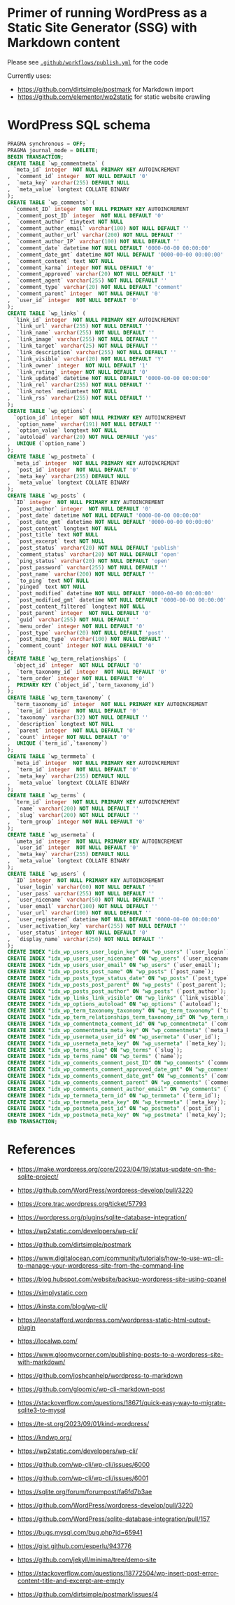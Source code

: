 # Primer of running WordPress as a Static Site Generator (SSG) with Markdown content
Please see [`.github/workflows/publish.yml`](.github/workflows/publish.yml) for the code

Currently uses:
- https://github.com/dirtsimple/postmark for Markdown import
- https://github.com/elementor/wp2static for static website crawling

# WordPress SQL schema
```sql
PRAGMA synchronous = OFF;
PRAGMA journal_mode = DELETE;
BEGIN TRANSACTION;
CREATE TABLE `wp_commentmeta` (
  `meta_id` integer  NOT NULL PRIMARY KEY AUTOINCREMENT
,  `comment_id` integer  NOT NULL DEFAULT '0'
,  `meta_key` varchar(255) DEFAULT NULL
,  `meta_value` longtext COLLATE BINARY
);
CREATE TABLE `wp_comments` (
  `comment_ID` integer  NOT NULL PRIMARY KEY AUTOINCREMENT
,  `comment_post_ID` integer  NOT NULL DEFAULT '0'
,  `comment_author` tinytext NOT NULL
,  `comment_author_email` varchar(100) NOT NULL DEFAULT ''
,  `comment_author_url` varchar(200) NOT NULL DEFAULT ''
,  `comment_author_IP` varchar(100) NOT NULL DEFAULT ''
,  `comment_date` datetime NOT NULL DEFAULT '0000-00-00 00:00:00'
,  `comment_date_gmt` datetime NOT NULL DEFAULT '0000-00-00 00:00:00'
,  `comment_content` text NOT NULL
,  `comment_karma` integer NOT NULL DEFAULT '0'
,  `comment_approved` varchar(20) NOT NULL DEFAULT '1'
,  `comment_agent` varchar(255) NOT NULL DEFAULT ''
,  `comment_type` varchar(20) NOT NULL DEFAULT 'comment'
,  `comment_parent` integer  NOT NULL DEFAULT '0'
,  `user_id` integer  NOT NULL DEFAULT '0'
);
CREATE TABLE `wp_links` (
  `link_id` integer  NOT NULL PRIMARY KEY AUTOINCREMENT
,  `link_url` varchar(255) NOT NULL DEFAULT ''
,  `link_name` varchar(255) NOT NULL DEFAULT ''
,  `link_image` varchar(255) NOT NULL DEFAULT ''
,  `link_target` varchar(25) NOT NULL DEFAULT ''
,  `link_description` varchar(255) NOT NULL DEFAULT ''
,  `link_visible` varchar(20) NOT NULL DEFAULT 'Y'
,  `link_owner` integer  NOT NULL DEFAULT '1'
,  `link_rating` integer NOT NULL DEFAULT '0'
,  `link_updated` datetime NOT NULL DEFAULT '0000-00-00 00:00:00'
,  `link_rel` varchar(255) NOT NULL DEFAULT ''
,  `link_notes` mediumtext NOT NULL
,  `link_rss` varchar(255) NOT NULL DEFAULT ''
);
CREATE TABLE `wp_options` (
  `option_id` integer  NOT NULL PRIMARY KEY AUTOINCREMENT
,  `option_name` varchar(191) NOT NULL DEFAULT ''
,  `option_value` longtext NOT NULL
,  `autoload` varchar(20) NOT NULL DEFAULT 'yes'
,  UNIQUE (`option_name`)
);
CREATE TABLE `wp_postmeta` (
  `meta_id` integer  NOT NULL PRIMARY KEY AUTOINCREMENT
,  `post_id` integer  NOT NULL DEFAULT '0'
,  `meta_key` varchar(255) DEFAULT NULL
,  `meta_value` longtext COLLATE BINARY
);
CREATE TABLE `wp_posts` (
  `ID` integer  NOT NULL PRIMARY KEY AUTOINCREMENT
,  `post_author` integer  NOT NULL DEFAULT '0'
,  `post_date` datetime NOT NULL DEFAULT '0000-00-00 00:00:00'
,  `post_date_gmt` datetime NOT NULL DEFAULT '0000-00-00 00:00:00'
,  `post_content` longtext NOT NULL
,  `post_title` text NOT NULL
,  `post_excerpt` text NOT NULL
,  `post_status` varchar(20) NOT NULL DEFAULT 'publish'
,  `comment_status` varchar(20) NOT NULL DEFAULT 'open'
,  `ping_status` varchar(20) NOT NULL DEFAULT 'open'
,  `post_password` varchar(255) NOT NULL DEFAULT ''
,  `post_name` varchar(200) NOT NULL DEFAULT ''
,  `to_ping` text NOT NULL
,  `pinged` text NOT NULL
,  `post_modified` datetime NOT NULL DEFAULT '0000-00-00 00:00:00'
,  `post_modified_gmt` datetime NOT NULL DEFAULT '0000-00-00 00:00:00'
,  `post_content_filtered` longtext NOT NULL
,  `post_parent` integer  NOT NULL DEFAULT '0'
,  `guid` varchar(255) NOT NULL DEFAULT ''
,  `menu_order` integer NOT NULL DEFAULT '0'
,  `post_type` varchar(20) NOT NULL DEFAULT 'post'
,  `post_mime_type` varchar(100) NOT NULL DEFAULT ''
,  `comment_count` integer NOT NULL DEFAULT '0'
);
CREATE TABLE `wp_term_relationships` (
  `object_id` integer  NOT NULL DEFAULT '0'
,  `term_taxonomy_id` integer  NOT NULL DEFAULT '0'
,  `term_order` integer NOT NULL DEFAULT '0'
,  PRIMARY KEY (`object_id`,`term_taxonomy_id`)
);
CREATE TABLE `wp_term_taxonomy` (
  `term_taxonomy_id` integer  NOT NULL PRIMARY KEY AUTOINCREMENT
,  `term_id` integer  NOT NULL DEFAULT '0'
,  `taxonomy` varchar(32) NOT NULL DEFAULT ''
,  `description` longtext NOT NULL
,  `parent` integer  NOT NULL DEFAULT '0'
,  `count` integer NOT NULL DEFAULT '0'
,  UNIQUE (`term_id`,`taxonomy`)
);
CREATE TABLE `wp_termmeta` (
  `meta_id` integer  NOT NULL PRIMARY KEY AUTOINCREMENT
,  `term_id` integer  NOT NULL DEFAULT '0'
,  `meta_key` varchar(255) DEFAULT NULL
,  `meta_value` longtext COLLATE BINARY
);
CREATE TABLE `wp_terms` (
  `term_id` integer  NOT NULL PRIMARY KEY AUTOINCREMENT
,  `name` varchar(200) NOT NULL DEFAULT ''
,  `slug` varchar(200) NOT NULL DEFAULT ''
,  `term_group` integer NOT NULL DEFAULT '0'
);
CREATE TABLE `wp_usermeta` (
  `umeta_id` integer  NOT NULL PRIMARY KEY AUTOINCREMENT
,  `user_id` integer  NOT NULL DEFAULT '0'
,  `meta_key` varchar(255) DEFAULT NULL
,  `meta_value` longtext COLLATE BINARY
);
CREATE TABLE `wp_users` (
  `ID` integer  NOT NULL PRIMARY KEY AUTOINCREMENT
,  `user_login` varchar(60) NOT NULL DEFAULT ''
,  `user_pass` varchar(255) NOT NULL DEFAULT ''
,  `user_nicename` varchar(50) NOT NULL DEFAULT ''
,  `user_email` varchar(100) NOT NULL DEFAULT ''
,  `user_url` varchar(100) NOT NULL DEFAULT ''
,  `user_registered` datetime NOT NULL DEFAULT '0000-00-00 00:00:00'
,  `user_activation_key` varchar(255) NOT NULL DEFAULT ''
,  `user_status` integer NOT NULL DEFAULT '0'
,  `display_name` varchar(250) NOT NULL DEFAULT ''
);
CREATE INDEX "idx_wp_users_user_login_key" ON "wp_users" (`user_login`);
CREATE INDEX "idx_wp_users_user_nicename" ON "wp_users" (`user_nicename`);
CREATE INDEX "idx_wp_users_user_email" ON "wp_users" (`user_email`);
CREATE INDEX "idx_wp_posts_post_name" ON "wp_posts" (`post_name`);
CREATE INDEX "idx_wp_posts_type_status_date" ON "wp_posts" (`post_type`,`post_status`,`post_date`,`ID`);
CREATE INDEX "idx_wp_posts_post_parent" ON "wp_posts" (`post_parent`);
CREATE INDEX "idx_wp_posts_post_author" ON "wp_posts" (`post_author`);
CREATE INDEX "idx_wp_links_link_visible" ON "wp_links" (`link_visible`);
CREATE INDEX "idx_wp_options_autoload" ON "wp_options" (`autoload`);
CREATE INDEX "idx_wp_term_taxonomy_taxonomy" ON "wp_term_taxonomy" (`taxonomy`);
CREATE INDEX "idx_wp_term_relationships_term_taxonomy_id" ON "wp_term_relationships" (`term_taxonomy_id`);
CREATE INDEX "idx_wp_commentmeta_comment_id" ON "wp_commentmeta" (`comment_id`);
CREATE INDEX "idx_wp_commentmeta_meta_key" ON "wp_commentmeta" (`meta_key`);
CREATE INDEX "idx_wp_usermeta_user_id" ON "wp_usermeta" (`user_id`);
CREATE INDEX "idx_wp_usermeta_meta_key" ON "wp_usermeta" (`meta_key`);
CREATE INDEX "idx_wp_terms_slug" ON "wp_terms" (`slug`);
CREATE INDEX "idx_wp_terms_name" ON "wp_terms" (`name`);
CREATE INDEX "idx_wp_comments_comment_post_ID" ON "wp_comments" (`comment_post_ID`);
CREATE INDEX "idx_wp_comments_comment_approved_date_gmt" ON "wp_comments" (`comment_approved`,`comment_date_gmt`);
CREATE INDEX "idx_wp_comments_comment_date_gmt" ON "wp_comments" (`comment_date_gmt`);
CREATE INDEX "idx_wp_comments_comment_parent" ON "wp_comments" (`comment_parent`);
CREATE INDEX "idx_wp_comments_comment_author_email" ON "wp_comments" (`comment_author_email`);
CREATE INDEX "idx_wp_termmeta_term_id" ON "wp_termmeta" (`term_id`);
CREATE INDEX "idx_wp_termmeta_meta_key" ON "wp_termmeta" (`meta_key`);
CREATE INDEX "idx_wp_postmeta_post_id" ON "wp_postmeta" (`post_id`);
CREATE INDEX "idx_wp_postmeta_meta_key" ON "wp_postmeta" (`meta_key`);
END TRANSACTION;
```

# References
- https://make.wordpress.org/core/2023/04/19/status-update-on-the-sqlite-project/
- https://github.com/WordPress/wordpress-develop/pull/3220
- https://core.trac.wordpress.org/ticket/57793
- https://wordpress.org/plugins/sqlite-database-integration/
- https://wp2static.com/developers/wp-cli/
- https://github.com/dirtsimple/postmark
- https://www.digitalocean.com/community/tutorials/how-to-use-wp-cli-to-manage-your-wordpress-site-from-the-command-line
- https://blog.hubspot.com/website/backup-wordpress-site-using-cpanel
- https://simplystatic.com
- https://kinsta.com/blog/wp-cli/
- https://leonstafford.wordpress.com/wordpress-static-html-output-plugin
- https://localwp.com/
- https://www.gloomycorner.com/publishing-posts-to-a-wordpress-site-with-markdown/
- https://github.com/joshcanhelp/wordpress-to-markdown
- https://github.com/gloomic/wp-cli-markdown-post
- https://stackoverflow.com/questions/18671/quick-easy-way-to-migrate-sqlite3-to-mysql
- https://te-st.org/2023/09/01/kind-wordpress/
- https://kndwp.org/
- https://wp2static.com/developers/wp-cli/

- https://github.com/wp-cli/wp-cli/issues/6000
- https://github.com/wp-cli/wp-cli/issues/6001
- https://sqlite.org/forum/forumpost/fa6fd7b3ae
- https://github.com/WordPress/wordpress-develop/pull/3220
- https://github.com/WordPress/sqlite-database-integration/pull/157
- https://bugs.mysql.com/bug.php?id=65941
- https://gist.github.com/esperlu/943776

- https://github.com/jekyll/minima/tree/demo-site
- https://stackoverflow.com/questions/18772504/wp-insert-post-error-content-title-and-excerpt-are-empty
- https://github.com/dirtsimple/postmark/issues/4
